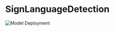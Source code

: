 # SignLanguageDetection


![Model Deployment](https://github.com/PranatiRoy/SignLanguageDetection/blob/main/ezgif.com-gif-maker.gif)

